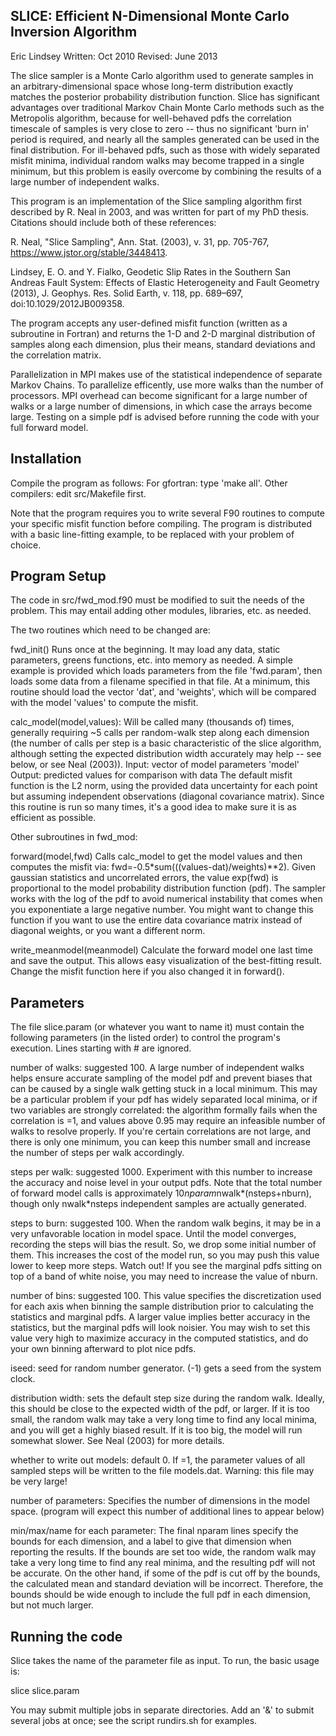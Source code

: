SLICE: Efficient N-Dimensional Monte Carlo Inversion Algorithm
-----

Eric Lindsey
Written: Oct 2010
Revised: June 2013

The slice sampler is a Monte Carlo algorithm used to generate samples in an
arbitrary-dimensional space whose long-term distribution exactly matches the
posterior probability distribution function. Slice has significant advantages
over traditional Markov Chain Monte Carlo methods such as the Metropolis
algorithm, because for well-behaved pdfs the correlation timescale of samples
is very close to zero -- thus no significant 'burn in' period is required, and
nearly all the samples generated can be used in the final distribution. For
ill-behaved pdfs, such as those with widely separated misfit minima, individual
random walks may become trapped in a single minimum, but this problem is easily
overcome by combining the results of a large number of independent walks.

This program is an implementation of the Slice sampling algorithm first described by R. Neal in 2003, and was written for part of my PhD thesis. Citations should include both of these references:

R. Neal, "Slice Sampling", Ann. Stat. (2003), v. 31, pp. 705-767, https://www.jstor.org/stable/3448413.

Lindsey, E. O. and Y. Fialko, Geodetic Slip Rates in the Southern San Andreas Fault System: Effects of Elastic Heterogeneity and Fault Geometry (2013), J. Geophys. Res. Solid Earth, v. 118, pp. 689–697, doi:10.1029/2012JB009358.

The program accepts any user-defined misfit function (written as a subroutine in Fortran) and returns the 1-D and 2-D marginal distribution of samples along each dimension, plus their means, standard deviations and the correlation matrix.

Parallelization in MPI makes use of the statistical independence of separate
Markov Chains. To parallelize efficently, use more walks than the number of
processors. MPI overhead can become significant for a large number of walks or
a large number of dimensions, in which case the arrays become large. Testing on
a simple pdf is advised before running the code with your full forward model.

Installation
-----
Compile the program as follows: 
For gfortran: type 'make all'.
Other compilers: edit src/Makefile first.

Note that the program requires you to write several F90 routines to compute your
specific misfit function before compiling. The program is distributed with a
basic line-fitting example, to be replaced with your problem of choice.

Program Setup
-----
The code in src/fwd_mod.f90 must be modified to suit the needs of the problem.
This may entail adding other modules, libraries, etc. as needed.

The two routines which need to be changed are:

fwd_init()
Runs once at the beginning. It may load any data, static parameters, greens
functions, etc. into memory as needed. A simple example is provided which loads
parameters from the file 'fwd.param', then loads some data from a filename
specified in that file. At a minimum, this routine should load the vector 'dat',
and 'weights', which will be compared with the model 'values' to compute the
misfit.

calc_model(model,values):
Will be called many (thousands of) times, generally requiring ~5 calls per
random-walk step along each dimension (the number of calls per step is a basic
characteristic of the slice algorithm, although setting the expected
distribution width accurately may help -- see below, or see Neal (2003)).
Input: vector of model parameters 'model'
Output: predicted values for comparison with data
The default misfit function is the L2 norm, using the provided data uncertainty
for each point but assuming independent observations (diagonal covariance 
matrix). Since this routine is run so many times, it's a good idea to make sure
it is as efficient as possible.

Other subroutines in fwd_mod:

forward(model,fwd)
Calls calc_model to get the model values and then computes the misfit via:
fwd=-0.5\*sum(((values-dat)/weights)\*\*2). Given gaussian statistics and
uncorrelated errors, the value exp(fwd) is proportional to the model probability
distribution function (pdf). The sampler works with the log of the pdf to avoid
numerical instability that comes when you exponentiate a large negative number.
You might want to change this function if you want to use the entire data 
covariance matrix instead of diagonal weights, or you want a different norm.

write_meanmodel(meanmodel)
Calculate the forward model one last time and save the output. This allows easy
visualization of the best-fitting result. Change the misfit function here if you
also changed it in forward().

Parameters
-----
The file slice.param (or whatever you want to name it) must contain
the following parameters (in the listed order) to control the program's
execution. Lines starting with # are ignored.

number of walks: suggested 100.
A large number of independent walks helps ensure accurate sampling of the model
pdf and prevent biases that can be caused by a single walk getting stuck in a
local minimum. This may be a particular problem if your pdf has widely separated
local minima, or if two variables are strongly correlated: the algorithm
formally fails when the correlation is =1, and values above 0.95 may require an
infeasible number of walks to resolve properly. If you're certain correlations
are not large, and there is only one minimum, you can keep this number small and
increase the number of steps per walk accordingly.

steps per walk: suggested 1000.
Experiment with this number to increase the accuracy and noise level in your
output pdfs. Note that the total number of forward model calls is approximately
10*nparam*nwalk*(nsteps+nburn), though only nwalk*nsteps independent samples are
actually generated.

steps to burn: suggested 100.
When the random walk begins, it may be in a very unfavorable location in model
space. Until the model converges, recording the steps will bias the result. So,
we drop some initial number of them. This increases the cost of the model run,
so you may push this value lower to keep more steps. Watch out! If you see
the marginal pdfs sitting on top of a band of white noise, you may need to
increase the value of nburn.

number of bins: suggested 100.
This value specifies the discretization used for each axis when binning the
sample distribution prior to calculating the statistics and marginal pdfs. A
larger value implies better accuracy in the statistics, but the marginal pdfs
will look noisier. You may wish to set this value very high to maximize accuracy
in the computed statistics, and do your own binning afterward to plot nice pdfs.

iseed:
seed for random number generator. (-1) gets a seed from the system clock.

distribution width:
sets the default step size during the random walk. Ideally, this should be close
to the expected width of the pdf, or larger. If it is too small, the random walk
may take a very long time to find any local minima, and you will get a highly
biased result. If it is too big, the model will run somewhat slower. See Neal
(2003) for more details.

whether to write out models: default 0.
If =1, the parameter values of all sampled steps will be written to the file
models.dat. Warning: this file may be very large!

number of parameters:
Specifies the number of dimensions in the model space. (program will expect this
number of additional lines to appear below)

min/max/name for each parameter:
The final nparam lines specify the bounds for each dimension, and a label to
give that dimension when reporting the results. If the bounds are set too wide,
the random walk may take a very long time to find any real minima, and the
resulting pdf will not be accurate. On the other hand, if some of the pdf is cut
off by the bounds, the calculated mean and standard deviation will be incorrect.
Therefore, the bounds should be wide enough to include the full pdf in each
dimension, but not much larger.

Running the code
-----
Slice takes the name of the parameter file as input. To run, the basic usage is:

slice slice.param

You may submit multiple jobs in separate directories. Add an '&' to submit
several jobs at once; see the script rundirs.sh for examples.
